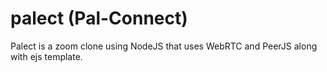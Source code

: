 # palect (Pal-Connect)
Palect is a zoom clone using NodeJS that uses WebRTC and PeerJS along with ejs template.
